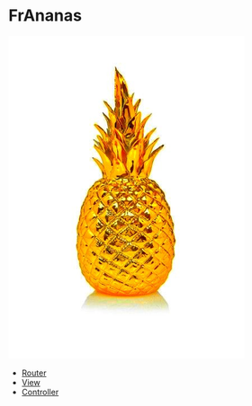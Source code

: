 # FrAnanas
![frananas](frananas.jpg)

* [Router](/core/router/README.md)
* [View](/core/view/README.md)
* [Controller](/core/controller/README.md)